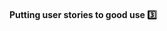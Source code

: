 #### Putting user stories to good use :three:

<tip-box type="success">
  <include src="./outcomes.md" />
</tip-box>

<panel type="seamless" header="%%- - - - - - - - - -%%">
  <include src="./index.md#main"/>
</panel>
